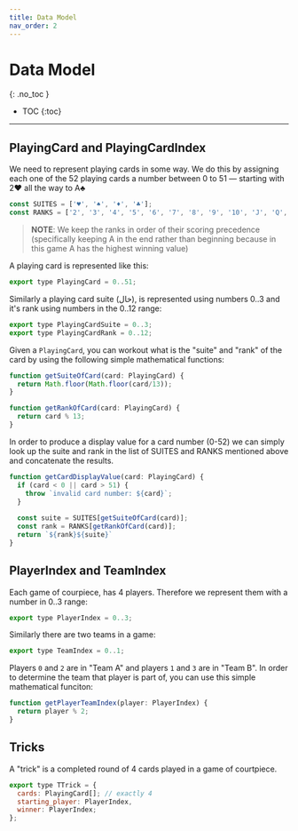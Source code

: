```yaml
---
title: Data Model
nav_order: 2
---
```


# Data Model
{: .no_toc }

- TOC
{:toc}

---

## PlayingCard and PlayingCardIndex

We need to represent playing cards in some way.
We do this by assigning each one of the 52 playing cards a number between 0 to 51 — starting with 2♥ all the way to A♣

```js
const SUITES = ['♥', '♠', '♦', '♣'];
const RANKS = ['2', '3', '4', '5', '6', '7', '8', '9', '10', 'J', 'Q', 'K', 'A'];
```

> **NOTE**: We keep the ranks in order of their scoring precedence (specifically keeping A in the end rather than beginning because in this game A has the highest winning value)

A playing card is represented like this:

```js
export type PlayingCard = 0..51;
```

Similarly a playing card suite (خال), is represented using numbers 0..3 and it's rank using numbers in the 0..12 range:

```js
export type PlayingCardSuite = 0..3;
export type PlayingCardRank = 0..12;
```

Given a `PlayingCard`, you can workout what is the "suite" and "rank" of the card by using the following simple mathematical functions:


```js
function getSuiteOfCard(card: PlayingCard) {
  return Math.floor(Math.floor(card/13));
}

function getRankOfCard(card: PlayingCard) {
  return card % 13;
}
```

In order to produce a display value for a card number (0-52) we can simply look up the suite and rank in the list of SUITES and RANKS mentioned above and concatenate the results.

```js
function getCardDisplayValue(card: PlayingCard) {
  if (card < 0 || card > 51) {
    throw `invalid card number: ${card}`;
  }
  
  const suite = SUITES[getSuiteOfCard(card)];
  const rank = RANKS[getRankOfCard(card)];
  return `${rank}${suite}`
}
```

## PlayerIndex and TeamIndex

Each game of courpiece, has 4 players. Therefore we represent them with a number in 0..3 range:

```js
export type PlayerIndex = 0..3;
```

Similarly there are two teams in a game:

```js
export type TeamIndex = 0..1;
```

Players `0` and `2` are in "Team A" and players `1` and `3` are in "Team B". In order to determine the team that player is part of, you can use this simple mathematical funciton:


```js
function getPlayerTeamIndex(player: PlayerIndex) {
  return player % 2;
}
```

## Tricks

A "trick" is a completed round of 4 cards played in a game of courtpiece.

```js
export type TTrick = {
  cards: PlayingCard[]; // exactly 4
  starting_player: PlayerIndex,
  winner: PlayerIndex;
};
```
